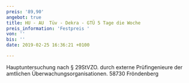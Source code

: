 ```yaml
---
preis: '89,90'
angebot: true
title: HU - AU  Tüv - Dekra - GTÜ 5 Tage die Woche
preis_information: 'Festpreis '
von: ''
bis: ''
date: 2019-02-25 16:36:21 +0100

---
```

Hauptuntersuchung nach § 29StVZO. durch externe Prüfingenieure der amtlichen Überwachungsorganisationen. 58730 Fröndenberg